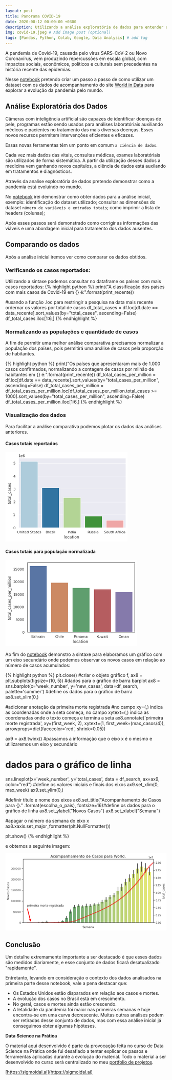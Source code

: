 ```yaml
---
layout: post
title: Panorama COVID-19
date: 2020-08-12 00:00:00 +0300
description: Utilizando a análise exploratória de dados para entender a evolução da COVID-19 # Add post description (optional)
img: covid-19.jpeg # Add image post (optional)
tags: [Pandas, Python, Colab, Google, Data Analysis] # add tag
---
```


A pandemia de Covid-19, causada pelo vírus SARS-CoV-2 ou Novo Coronavírus, vem produzindo repercussões em escala global, com impactos sociais, econômicos, políticos e culturais sem precedentes na história recente das epidemias.


Nesse [notebook](https://colab.research.google.com/github/mabittar/Portfolio/blob/master/Panorama_do_COVID_19_no_Mundo.ipynb) pretendo criar um passo a passo de como utilizar um dataset com os dados de acompanhamento do site [World in Data](https://ourworldindata.org/) para explorar a evolução da pandemia pelo mundo.

## Análise Exploratória dos Dados

  Câmeras com inteligência artificial são capazes de identificar doenças de pele, programas estão sendo usados para análises laboratóriais auxiliando médicos e pacientes no tratamento das mais diversas doenças. Esses novos recursos permitem intervenções eficientes e eficazes.

  Essas novas ferramentas têm um ponto em comum `a ciência de dados`.

  Cada vez mais dados das vitais, consultas médicas, exames laboratóriais são utilizados de forma sistemática. A partir da utilização desses dados a medicina vem ganhando novos capítulos, a ciência de dados está auxilando em tratamentos e diagnósticos. 

  Através da analise exploratória de dados pretendo demonstrar como a pandemia está evoluindo no mundo.

  No [notebook](https://colab.research.google.com/github/mabittar/Portfolio/blob/master/Panorama_do_COVID_19_no_Mundo.ipynb) irei demonstrar como obter dados para a análise inicial, exemplo: identificação do dataset utilizado;  consultar as dimensões do dataset `número de variáveis e entradas totais`; como imprimir a lista de headers (colunas); 

  Após esses passos será demonstrado como corrigir as informações das viáveis e uma abordagem inicial para tratamento dos dados ausentes.

  ## Comparando os dados
  Após a análise inicial iremos ver como comparar os dados obtidos.

  ### Verificando os casos reportados:
  Utilizando a sintaxe podemos consultar no dataframe os países com mais casos reportados:
  {% highlight python %}
  print("A classificação dos países com mais casos de Covid-19 em {} é:".format(print_recente))

  #usando a função .loc para restringir a pesquisa na data mais recente  ordernar os valores por total de casos
  df_total_cases = df.loc[df.date == data_recente].sort_values(by="total_cases", ascending=False)
  df_total_cases.iloc[1:6,]
  {% endhighlight %}

  ### Normalizando as populações e quantidade de casos
  A fim de permitir uma melhor análise comparativa precisamos normalizar a população dos países, pois permitirá uma análise de casos pela proporção de habitantes.

  {% highlight python %}
  print("Os países que apresentaram mais de 1.000 casos confirmados, normalizando a contagem de casos por milhão de habitantes em {} é:".format(print_recente))
  df_total_cases_per_million = df.loc[df.date == data_recente].sort_values(by="total_cases_per_million", ascending=False)
  df_total_cases_per_million = df_total_cases_per_million.loc[df_total_cases_per_million.total_cases >= 1000].sort_values(by="total_cases_per_million", ascending=False)
  df_total_cases_per_million.iloc[1:6,]
  {% endhighlight %}

### Visualização dos dados

  Para facilitar a análise comparativa podemos plotar os dados das análises anteriores.
  
 #### Casos totais reportados
  ![](https://github.com/mabittar/mabittar.github.io/blob/master/assets/img/covid-total-cases.png)

 #### Casos totais para população normalizada
  ![](https://github.com/mabittar/mabittar.github.io/blob/master/assets/img/covid-total_cases_per_million.png)

Ao fim do [notebook](https://colab.research.google.com/github/mabittar/Portfolio/blob/master/Panorama_do_COVID_19_no_Mundo.ipynb) demonstro a sintaxe para elaboramos um gráfico com um eixo secundário onde podemos observar os novos casos em relação ao número de casos acumulados:

{% highlight python %}
plt.close()
#criar o objeto gráfico
f, ax8 = plt.subplots(figsize=(10, 5))
#dados para o gráfico de barra barplot
ax8 = sns.barplot(x='week_number', y='new_cases', data=df_search, palette='summer') #define os dados para o gráfico de barra
ax8.set_xlim(0,)

#adicionar anotação da primeira morte registrada
#no campo xy=(,) indica as coordenadas onde a seta começa, no campo xytext=(,) indica as coordenadas onde o texto começa e termina a seta
ax8.annotate('primeira morte registrada', xy=(first_week, 2), xytext=(1, first_week+(max_casos/4)),
            arrowprops=dict(facecolor='red', shrink=0.05)) 


ax9 = ax8.twinx() #passamos a informação que o eixo x é o mesmo e utilizaremos um eixo y secundário
# dados para o gráfico de linha
sns.lineplot(x='week_number', y='total_cases', data = df_search, ax=ax9, color="red")
#define os valores iniciais e finais dos eixos
ax9.set_xlim(0, max_week)
ax9.set_ylim(0,)

#definir título e nome dos eixos
ax8.set_title("Acompanhamento de Casos para {}." .format(escolha_o_pais), fontsize=16)#define os dados para o gráfico de linha
ax8.set_ylabel("Novos Casos")
ax8.set_xlabel("Semana")

#apagar o número da semana do eixo x
ax8.xaxis.set_major_formatter(plt.NullFormatter())

plt.show()
{% endhighlight %}

e obtemos a seguinte imagem:

![](/assets/img/covid-acompanhamento.png)

## Conclusão
Um detalhe extremamente importante a ser destacado é que esses dados são medidos diariamente, e esse conjunto de dados ficará desatualizado "rapidamente".

Entretanto, levando em consideração o contexto dos dados analisados na primeira parte desse notebook, vale a pena destacar que:

 - Os Estados Unidos estão disparados em relação aos casos e mortes.
 - A evolução dos casos no Brasil está em crescimento.
 - No geral, casos e mortes ainda estão crescendo.
 - A letalidade da pandemia foi maior nas primeiras semanas e hoje encontra-se em uma curva decrescente.
Muitas outras análises podem ser retiradas desse conjunto de dados, mas com essa análise inicial já conseguimos obter algumas hipóteses.

**Data Science na Prática**

O material aqui desenvolvido é parte da provocação feita no curso de Data Science na Prática onde fui desafiado a tentar explicar os passos e ferramentas aplicadas durante a evolução do material.
Todo o material a ser desenvolvido no curso será centralizado no meu [portfolio de projetos](https://github.com/mabittar/Portfolio). 

[https://sigmoidal.ai](https://sigmoidal.ai)
